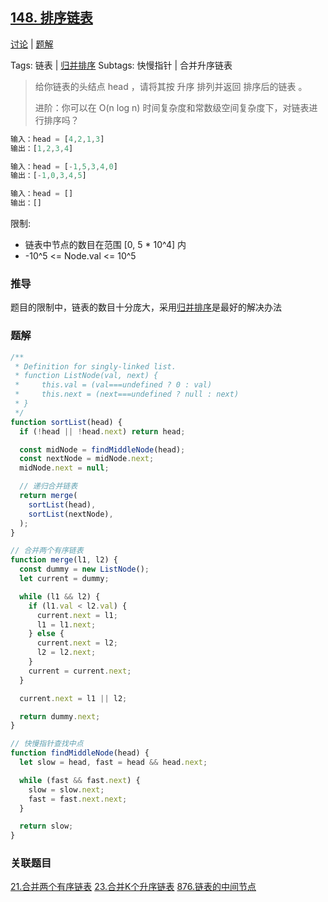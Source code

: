 ## [148. 排序链表](https://leetcode-cn.com/problems/sort-list/)

[讨论](https://leetcode-cn.com/problems/sort-list/comments/) | [题解](https://leetcode-cn.com/problems/sort-list/solution/)

Tags: 链表 | [归并排序](../algorithm/排序/归并排序.md)
Subtags: 快慢指针 | 合并升序链表

> 给你链表的头结点 head ，请将其按 升序 排列并返回 排序后的链表 。
>
> 进阶：你可以在 O(n log n) 时间复杂度和常数级空间复杂度下，对链表进行排序吗？

```js
输入：head = [4,2,1,3]
输出：[1,2,3,4]

输入：head = [-1,5,3,4,0]
输出：[-1,0,3,4,5]

输入：head = []
输出：[]
```

限制:
- 链表中节点的数目在范围 [0, 5 * 10^4] 内
- -10^5 <= Node.val <= 10^5

### 推导
题目的限制中，链表的数目十分庞大，采用[归并排序](../algorithm/排序/归并排序.md)是最好的解决办法

### 题解
```js
/**
 * Definition for singly-linked list.
 * function ListNode(val, next) {
 *     this.val = (val===undefined ? 0 : val)
 *     this.next = (next===undefined ? null : next)
 * }
 */
function sortList(head) {
  if (!head || !head.next) return head;

  const midNode = findMiddleNode(head);
  const nextNode = midNode.next;
  midNode.next = null;

  // 递归合并链表
  return merge(
    sortList(head),
    sortList(nextNode),
  );
}

// 合并两个有序链表
function merge(l1, l2) {
  const dummy = new ListNode();
  let current = dummy;

  while (l1 && l2) {
    if (l1.val < l2.val) {
      current.next = l1;
      l1 = l1.next;
    } else {
      current.next = l2;
      l2 = l2.next;
    }
    current = current.next;
  }

  current.next = l1 || l2;

  return dummy.next;
}

// 快慢指针查找中点
function findMiddleNode(head) {
  let slow = head, fast = head && head.next;

  while (fast && fast.next) {
    slow = slow.next;
    fast = fast.next.next;
  }

  return slow;
}
```

### 关联题目
[21.合并两个有序链表](./21.合并两个有序链表.md)
[23.合并K个升序链表](./23.合并K个升序链表.md)
[876.链表的中间节点](./876.链表的中间节点.md)